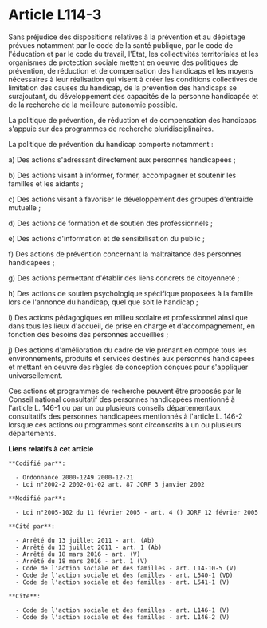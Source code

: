 # Article L114-3

Sans préjudice des dispositions relatives à la prévention et au dépistage prévues notamment par le code de la santé publique,
par le code de l'éducation et par le code du travail, l'Etat, les collectivités territoriales et les organismes de protection
sociale mettent en oeuvre des politiques de prévention, de réduction et de compensation des handicaps et les moyens
nécessaires à leur réalisation qui visent à créer les conditions collectives de limitation des causes du handicap, de la
prévention des handicaps se surajoutant, du développement des capacités de la personne handicapée et de la recherche de la
meilleure autonomie possible. 

La politique de prévention, de réduction et de compensation des handicaps s'appuie sur des programmes de recherche
pluridisciplinaires. 

La politique de prévention du handicap comporte notamment : 

a) Des actions s'adressant directement aux personnes handicapées ; 

b) Des actions visant à informer, former, accompagner et soutenir les familles et les aidants ; 

c) Des actions visant à favoriser le développement des groupes d'entraide mutuelle ; 

d) Des actions de formation et de soutien des professionnels ; 

e) Des actions d'information et de sensibilisation du public ; 

f) Des actions de prévention concernant la maltraitance des personnes handicapées ; 

g) Des actions permettant d'établir des liens concrets de citoyenneté ; 

h) Des actions de soutien psychologique spécifique proposées à la famille lors de l'annonce du handicap, quel que soit le
handicap ; 

i) Des actions pédagogiques en milieu scolaire et professionnel ainsi que dans tous les lieux d'accueil, de prise en charge
et d'accompagnement, en fonction des besoins des personnes accueillies ; 

j) Des actions d'amélioration du cadre de vie prenant en compte tous les environnements, produits et services destinés aux
personnes handicapées et mettant en oeuvre des règles de conception conçues pour s'appliquer universellement. 

Ces actions et programmes de recherche peuvent être proposés par le Conseil national consultatif des personnes handicapées
mentionné à l'article L. 146-1 ou par un ou plusieurs conseils départementaux consultatifs des personnes handicapées
mentionnés à l'article L. 146-2 lorsque ces actions ou programmes sont circonscrits à un ou plusieurs départements.

**Liens relatifs à cet article**

	**Codifié par**:

	  - Ordonnance 2000-1249 2000-12-21
	  - Loi n°2002-2 2002-01-02 art. 87 JORF 3 janvier 2002

	**Modifié par**:

	  - Loi n°2005-102 du 11 février 2005 - art. 4 () JORF 12 février 2005

	**Cité par**:

	  - Arrêté du 13 juillet 2011 - art. (Ab)
	  - Arrêté du 13 juillet 2011 - art. 1 (Ab)
	  - Arrêté du 18 mars 2016 - art. (V)
	  - Arrêté du 18 mars 2016 - art. 1 (V)
	  - Code de l'action sociale et des familles - art. L14-10-5 (V)
	  - Code de l'action sociale et des familles - art. L540-1 (VD)
	  - Code de l'action sociale et des familles - art. L541-1 (V)

	**Cite**:

	  - Code de l'action sociale et des familles - art. L146-1 (V)
	  - Code de l'action sociale et des familles - art. L146-2 (V)
